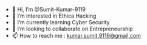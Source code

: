 - 👋 Hi, I’m @Sumit-Kumar-9119
- 👀 I’m interested in Ethica Hacking
- 🌱 I’m currently learning Cyber Security
- 💞️ I’m looking to collaborate on Entrepreneurship
- 📫 How to reach me : kumar.sumit.9119@gmail.com

<!---
Sumit-Kumar-9119/Sumit-Kumar-9119 is a ✨ special ✨ repository because its `README.md` (this file) appears on your GitHub profile.
You can click the Preview link to take a look at your changes.
--->
